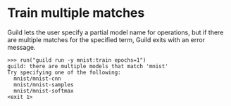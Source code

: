 # Train multiple matches

Guild lets the user specify a partial model name for operations, but
if there are multiple matches for the specified term, Guild exits with
an error message.

    >>> run("guild run -y mnist:train epochs=1")
    guild: there are multiple models that match 'mnist'
    Try specifying one of the following:
      mnist/mnist-cnn
      mnist/mnist-samples
      mnist/mnist-softmax
    <exit 1>
